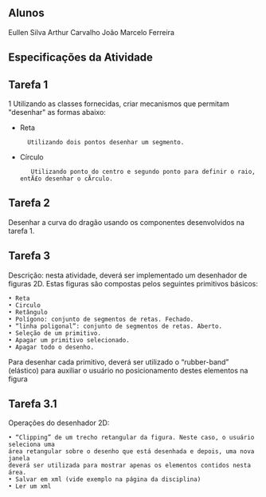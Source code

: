 ## Alunos
Eullen Silva 
Arthur Carvalho
João Marcelo Ferreira

## Especificações da Atividade 

## Tarefa 1

1 Utilizando as classes fornecidas, criar mecanismos que permitam "desenhar" as formas abaixo:

- Reta
     
        Utilizando dois pontos desenhar um segmento.

- Círculo

         Utilizando ponto do centro e segundo ponto para definir o raio, entÃ£o desenhar o cÃ­rculo.


## Tarefa 2

Desenhar a curva do dragão usando os componentes desenvolvidos na tarefa 1.

## Tarefa 3

Descrição: nesta atividade, deverá ser implementado um desenhador de figuras 2D. Estas
figuras são compostas pelos seguintes primitivos básicos:

	• Reta
	• Circulo
	• Retângulo
	• Polígono: conjunto de segmentos de retas. Fechado.
	• “linha poligonal”: conjunto de segmentos de retas. Aberto.
	• Seleção de um primitivo.
	• Apagar um primitivo selecionado.
	• Apagar todo o desenho.

Para desenhar cada primitivo, deverá ser utilizado o “rubber-band” (elástico) para auxiliar
o usuário no posicionamento destes elementos na figura

## Tarefa 3.1

Operações do desenhador 2D:
	
	• “Clipping” de um trecho retangular da figura. Neste caso, o usuário seleciona uma 
	área retangular sobre o desenho que está desenhada e depois, uma nova janela 
	deverá ser utilizada para mostrar apenas os elementos contidos nesta área.
	• Salvar em xml (vide exemplo na página da disciplina)
	• Ler um xml
	
